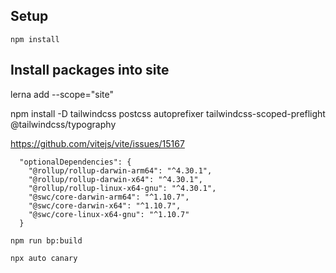 ## Setup

`npm install`

## Install packages into site

lerna add <package-name> --scope="site"

npm install -D tailwindcss postcss autoprefixer tailwindcss-scoped-preflight @tailwindcss/typography

https://github.com/vitejs/vite/issues/15167

```
  "optionalDependencies": {
    "@rollup/rollup-darwin-arm64": "^4.30.1",
    "@rollup/rollup-darwin-x64": "^4.30.1",
    "@rollup/rollup-linux-x64-gnu": "^4.30.1",
    "@swc/core-darwin-arm64": "^1.10.7",
    "@swc/core-darwin-x64": "^1.10.7",
    "@swc/core-linux-x64-gnu": "^1.10.7"
  }
```

```
npm run bp:build
```

```
npx auto canary
```
